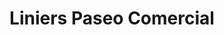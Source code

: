 ---
title: "Liniers Paseo Comercial"
url: /ciudad-autonoma-de-buenos-aires/liniers-paseo-comercial/
shop: centro comercial
---